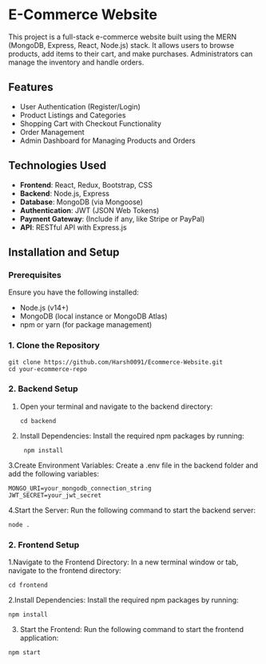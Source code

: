 # E-Commerce Website

This project is a full-stack e-commerce website built using the MERN (MongoDB, Express, React, Node.js) stack. It allows users to browse products, add items to their cart, and make purchases. Administrators can manage the inventory and handle orders.

## Features

- User Authentication (Register/Login)
- Product Listings and Categories
- Shopping Cart with Checkout Functionality
- Order Management
- Admin Dashboard for Managing Products and Orders

## Technologies Used

- **Frontend**: React, Redux, Bootstrap, CSS
- **Backend**: Node.js, Express
- **Database**: MongoDB (via Mongoose)
- **Authentication**: JWT (JSON Web Tokens)
- **Payment Gateway**: (Include if any, like Stripe or PayPal)
- **API**: RESTful API with Express.js

## Installation and Setup

### Prerequisites

Ensure you have the following installed:

- Node.js (v14+)
- MongoDB (local instance or MongoDB Atlas)
- npm or yarn (for package management)

### 1. Clone the Repository
```
git clone https://github.com/Harsh0091/Ecommerce-Website.git
cd your-ecommerce-repo
```
### 2. Backend Setup

1. Open your terminal and navigate to the backend directory:
    ```
   cd backend
2. Install Dependencies: Install the required npm packages by running:
   ```
    npm install 
3.Create Environment Variables: Create a .env file in the backend folder and add the following variables:
```
MONGO_URI=your_mongodb_connection_string
JWT_SECRET=your_jwt_secret
```
4.Start the Server: Run the following command to start the backend server:
```
node .
```
### 2. Frontend Setup
1.Navigate to the Frontend Directory: In a new terminal window or tab, navigate to the frontend directory:
```
cd frontend
```
2.Install Dependencies: Install the required npm packages by running:
```
npm install
```
3. Start the Frontend: Run the following command to start the frontend application:
```
npm start
```
